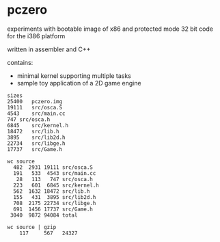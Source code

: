 # pczero
experiments with bootable image of x86 and protected mode 32 bit code for the i386 platform

written in assembler and C++

contains:
* minimal kernel supporting multiple tasks
* sample toy application of a 2D game engine

```
sizes
25400	pczero.img
19111	src/osca.S
4543	src/main.cc
747	src/osca.h
6845	src/kernel.h
18472	src/lib.h
3895	src/lib2d.h
22734	src/libge.h
17737	src/Game.h

wc source
  482  2931 19111 src/osca.S
  191   533  4543 src/main.cc
   28   113   747 src/osca.h
  223   601  6845 src/kernel.h
  562  1632 18472 src/lib.h
  155   431  3895 src/lib2d.h
  708  2175 22734 src/libge.h
  691  1456 17737 src/Game.h
 3040  9872 94084 total

wc source | gzip
    117     567   24327
```